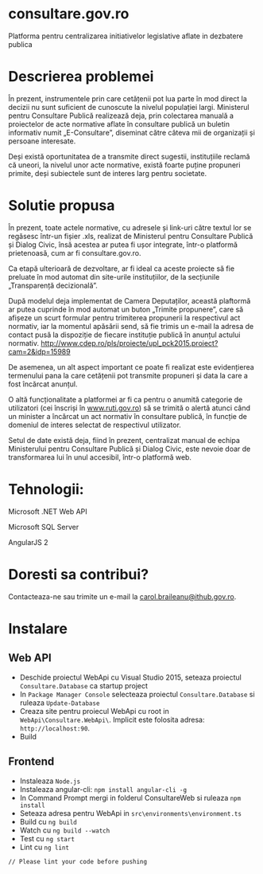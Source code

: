 # consultare.gov.ro
Platforma pentru centralizarea initiativelor legislative aflate in dezbatere publica

# Descrierea problemei
În prezent, instrumentele prin care cetățenii pot lua parte în mod direct la decizii nu sunt suficient de cunoscute la nivelul populației largi. Ministerul pentru Consultare Publică realizează deja, prin colectarea manuală a proiectelor de acte normative aflate în consultare publică un buletin informativ numit „E-Consultare”, diseminat către câteva mii de organizații și persoane interesate. 

Deși există oportunitatea de a transmite direct sugestii, instituțiile reclamă că uneori, la nivelul unor acte normative, există foarte puține propuneri primite, deși subiectele sunt de interes larg pentru societate.

# Solutie propusa
În prezent, toate actele normative, cu adresele și link-uri către textul lor se regăsesc într-un fișier .xls, realizat de Ministerul pentru Consultare Publică și Dialog Civic, însă acestea ar putea fi ușor integrate, într-o platformă prietenoasă, cum ar fi consultare.gov.ro.

Ca etapă ulterioară de dezvoltare, ar fi ideal ca aceste proiecte să fie preluate în mod automat din site-urile instituțiilor, de la secțiunile „Transparență decizională”. 

După modelul deja implementat de Camera Deputaților, această plaftormă ar putea cuprinde în mod automat un buton „Trimite propunere”, care să afișeze un scurt formular pentru trimiterea propunerii la respectivul act normativ, iar la momentul apăsării send, să fie trimis un e-mail la adresa de contact pusă la dispoziție de fiecare instituție publică în anunțul actului normativ. 
http://www.cdep.ro/pls/proiecte/upl_pck2015.proiect?cam=2&idp=15989

De asemenea, un alt aspect important ce poate fi realizat este evidențierea termenului pana la care cetățenii pot transmite propuneri și data la care a fost încărcat anunțul. 

O altă funcționalitate a platformei ar fi ca pentru o anumită categorie de utilizatori (cei înscriși în www.ruti.gov.ro) să se trimită o alertă atunci când un minister a încărcat un act normativ în consultare publică, în funcție de domeniul de interes selectat de respectivul utilizator. 

Setul de date există deja, fiind în prezent, centralizat manual de echipa Ministerului pentru Consultare Publică și Dialog Civic, este nevoie doar de transformarea lui în unul accesibil, într-o platformă web.

# Tehnologii:
Microsoft .NET Web API

Microsoft SQL Server

AngularJS 2


# Doresti sa contribui?
Contacteaza-ne sau trimite un e-mail la carol.braileanu@ithub.gov.ro.

# Instalare

## Web API

* Deschide proiectul WebApi cu Visual Studio 2015, seteaza proiectul `Consultare.Database` ca startup project
* In `Package Manager Console` selecteaza proiectul `Consultare.Database` si ruleaza `Update-Database`
* Creaza site pentru proiecul WebApi cu root in `WebApi\Consultare.WebApi\`. Implicit este folosita adresa: `http://localhost:90`.
* Build

## Frontend

* Instaleaza `Node.js`
* Instaleaza angular-cli: `npm install angular-cli -g`
* In Command Prompt mergi in folderul ConsultareWeb si ruleaza `npm install`
* Seteaza adresa pentru WebApi in `src\environments\environment.ts`
* Build cu `ng build`
* Watch cu `ng build --watch`
* Test cu `ng start`
* Lint cu `ng lint` 

`// Please lint your code before pushing`
